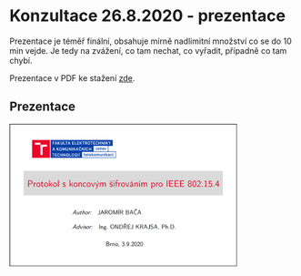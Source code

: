 # Konzultace 26.8.2020 - prezentace

Prezentace je téměř finální, obsahuje mírně nadlimitní množství co se do 10 min vejde. Je tedy na zvážení, co tam nechat, co vyřadit, případně co tam chybí.

Prezentace v PDF ke stažení <a href="https://github.com/StingrayCZ/End-to-End-Encryption-Protocol-for-IEEE-802.15.4-Stage-II-/blob/master/Prezentace%202020%20Sep.pdf">zde</a>.  </br>

## Prezentace

<p float="left">
  <img src="/Pictures (general)/Presentation SEP 2020/01.png" width="400" /> 
</p>
